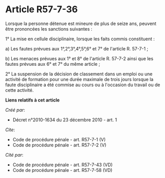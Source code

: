 # Article R57-7-36

Lorsque la personne détenue est mineure de plus de seize ans, peuvent être prononcées les sanctions suivantes : 

1° La mise en cellule disciplinaire, lorsque les faits commis constituent : 

a) Les fautes prévues aux 1°,2°,3°,4°,5°,6° et 7° de l'article R. 57-7-1 ; 

b) Les menaces prévues aux 1° et 8° de l'article R. 57-7-2 ainsi que les fautes prévues aux 6° et 7° du même article ; 

2° La suspension de la décision de classement dans un emploi ou une activité de formation pour une durée maximale de trois
jours lorsque la faute disciplinaire a été commise au cours ou à l'occasion du travail ou de cette activité.

**Liens relatifs à cet article**

_Créé par_:

  - Décret n°2010-1634 du 23 décembre 2010 - art. 1

_Cite_:

  - Code de procédure pénale - art. R57-7-1 (V)
  - Code de procédure pénale - art. R57-7-2 (V)

_Cité par_:

  - Code de procédure pénale - art. R57-7-43 (VD)
  - Code de procédure pénale - art. R57-7-58 (VD)
